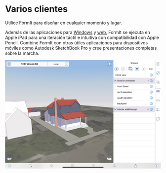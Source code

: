 # Varios clientes

Utilice FormIt para diseñar en cualquier momento y lugar.

Además de las aplicaciones para [Windows](https://formit.autodesk.com/download) y [web](https://formit.autodesk.com/app), FormIt se ejecuta en Apple iPad para una iteración táctil e intuitiva con compatibilidad con Apple Pencil. Combine FormIt con otras útiles aplicaciones para dispositivos móviles como Autodesk SketchBook Pro y cree presentaciones completas sobre la marcha.

![FormIt on Apple iPad](<../.gitbook/assets/ipad scenes (1).png>)
